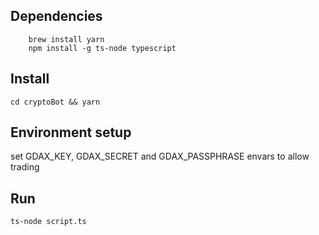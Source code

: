 ## Dependencies
```
    brew install yarn
    npm install -g ts-node typescript
```

## Install
    cd cryptoBot && yarn

## Environment setup
set GDAX_KEY, GDAX_SECRET and GDAX_PASSPHRASE envars to allow trading

## Run
    ts-node script.ts